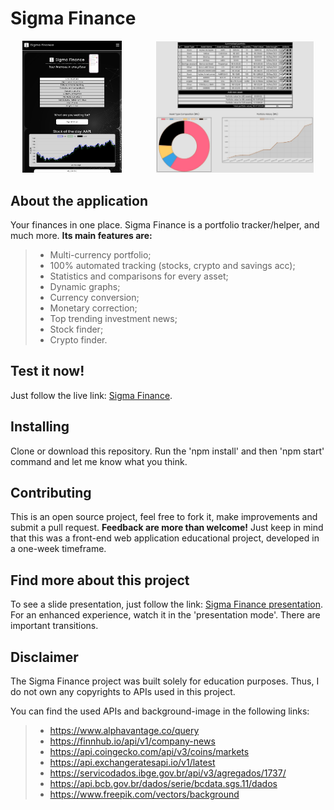 # Sigma Finance

<div align="center">
  <img src="/src/assets/images/demoSS1.jpg" width="31.5%"/> 
  &nbsp;&nbsp;&nbsp;&nbsp;&nbsp;&nbsp;&nbsp;&nbsp;&nbsp;&nbsp;&nbsp;&nbsp;
  <img src="/src/assets/images/demoSS2.jpg" width="50%"/>
</div>

## About the application

Your finances in one place. Sigma Finance is a portfolio tracker/helper, and much more.
**Its main features are:**

> - Multi-currency portfolio;
> - 100% automated tracking (stocks, crypto and savings acc);
> - Statistics and comparisons for every asset;
> - Dynamic graphs;
> - Currency conversion;
> - Monetary correction;
> - Top trending investment news;
> - Stock finder;
> - Crypto finder.

## Test it now!

Just follow the live link: <a href="https://sigma-finance.netlify.app">Sigma Finance</a>.

## Installing

Clone or download this repository. Run the 'npm install' and then 'npm start' command and let me know what you think.

## Contributing

This is an open source project, feel free to fork it, make improvements and submit a pull request.
**Feedback are more than welcome!** Just keep in mind that this was a front-end web application educational project, developed in a one-week timeframe.

## Find more about this project

To see a slide presentation, just follow the link: <a href="https://docs.google.com/presentation/d/1qkfEb5cBT7KYd1kv8pBmbOMs8w0uHRU0OhvkIdTQsiE/edit?usp=sharing">Sigma Finance presentation</a>.
For an enhanced experience, watch it in the 'presentation mode'. There are important transitions.

## Disclaimer

The Sigma Finance project was built solely for education purposes. Thus, I do not own any copyrights to APIs used in this project.

You can find the used APIs and background-image in the following links:

> - https://www.alphavantage.co/query
> - https://finnhub.io/api/v1/company-news
> - https://api.coingecko.com/api/v3/coins/markets
> - https://api.exchangeratesapi.io/v1/latest
> - https://servicodados.ibge.gov.br/api/v3/agregados/1737/
> - https://api.bcb.gov.br/dados/serie/bcdata.sgs.11/dados
> - https://www.freepik.com/vectors/background
